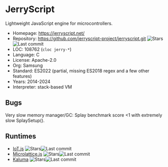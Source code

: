 # JerryScript

Lightweight JavaScript engine for microcontrollers.

* Homepage:    https://jerryscript.net/
* Repository:  https://github.com/jerryscript-project/jerryscript.git <span class="shields"><img src="https://img.shields.io/github/stars/jerryscript-project/jerryscript?label=&style=flat-square" alt="Stars" title="Stars"><img src="https://img.shields.io/github/last-commit/jerryscript-project/jerryscript?label=&style=flat-square" alt="Last commit" title="Last commit"></span>
* LOC:         108762 (`cloc jerry-*`)
* Language:    C
* License:     Apache-2.0
* Org:         Samsung
* Standard:    ES2022 (partial, missing ES2018 regex and a few other features)
* Years:       2014-2024
* Interpreter: stack-based VM

## Bugs

Very slow memory manager/GC: Splay benchmark score <1 with extremely slow SplaySetup().

## Runtimes

* [IoT.js](https://github.com/jerryscript-project/iotjs) <span class="shields"><img src="https://img.shields.io/github/stars/jerryscript-project/iotjs?label=&style=flat-square" alt="Stars" title="Stars"><img src="https://img.shields.io/github/last-commit/jerryscript-project/iotjs?label=&style=flat-square" alt="Last commit" title="Last commit"></span>
* [Microlattice.js](https://github.com/iamblue/microlattice) <span class="shields"><img src="https://img.shields.io/github/stars/iamblue/microlattice?label=&style=flat-square" alt="Stars" title="Stars"><img src="https://img.shields.io/github/last-commit/iamblue/microlattice?label=&style=flat-square" alt="Last commit" title="Last commit"></span>
* [Kaluma](https://github.com/kaluma-project/kaluma) <span class="shields"><img src="https://img.shields.io/github/stars/kaluma-project/kaluma?label=&style=flat-square" alt="Stars" title="Stars"><img src="https://img.shields.io/github/last-commit/kaluma-project/kaluma?label=&style=flat-square" alt="Last commit" title="Last commit"></span>
